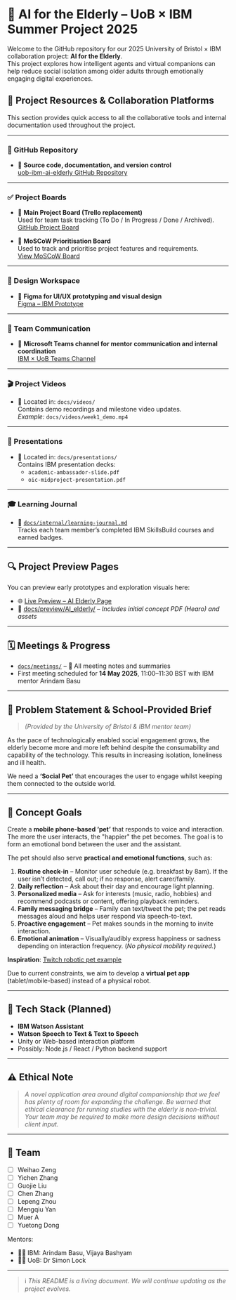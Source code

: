 # 🧠 AI for the Elderly – UoB × IBM Summer Project 2025

Welcome to the GitHub repository for our 2025 University of Bristol × IBM collaboration project: **AI for the Elderly**.  
This project explores how intelligent agents and virtual companions can help reduce social isolation among older adults through emotionally engaging digital experiences.

## 🧭 Project Resources & Collaboration Platforms

This section provides quick access to all the collaborative tools and internal documentation used throughout the project.

---

### 📁 GitHub Repository

- 🔗 **Source code, documentation, and version control**  
  [uob-ibm-ai-elderly GitHub Repository](https://github.com/Zengweihaooo/uob-ibm-ai-elderly)

---

### ✅ Project Boards

- 🔹 **Main Project Board (Trello replacement)**  
  Used for team task tracking (To Do / In Progress / Done / Archived).  
  [GitHub Project Board](https://github.com/users/Zengweihaooo/projects/1)

- 🔹 **MoSCoW Prioritisation Board**  
  Used to track and prioritise project features and requirements.  
  [View MoSCoW Board](https://github.com/users/Zengweihaooo/projects/3)

---

### 🎨 Design Workspace

- 🔗 **Figma for UI/UX prototyping and visual design**  
  [Figma – IBM Prototype](https://www.figma.com/design/ACpMwWcBol9t5wt5u9FkEH/IBM-prototype?node-id=0-1&t=3kvjgXeg7PRMyNxk-1)

---

### 💬 Team Communication

- 🔗 **Microsoft Teams channel for mentor communication and internal coordination**  
  [IBM × UoB Teams Channel](https://teams.microsoft.com/l/channel/19%3ATbJ7cTNrm0h8XNuEz0v9KnBaIb_BxAQXu6ELaI9IqCQ1%40thread.tacv2/General?groupId=4992b869-67ca-4b1d-8786-8e16352bf31d&tenantId=b2e47f30-cd7d-4a4e-a5da-b18cf1a4151b)

---

### 🎬 Project Videos

- 📁 Located in: `docs/videos/`  
  Contains demo recordings and milestone video updates.  
  _Example:_ `docs/videos/week1_demo.mp4`

---

### 📝 Presentations

- 📁 Located in: `docs/presentations/`  
  Contains IBM presentation decks:  
  - `academic-ambassador-slide.pdf`  
  - `oic-midproject-presentation.pdf`

---

### 🎓 Learning Journal

- 📄 [`docs/internal/learning-journal.md`](docs/internal/learning-journal.md)  
  Tracks each team member’s completed IBM SkillsBuild courses and earned badges.

---

## 🔍 Project Preview Pages

You can preview early prototypes and exploration visuals here:

- 🌐 [Live Preview – AI Elderly Page](https://zengweihaooo.github.io/uob-ibm-ai-elderly/preview/)
- 📄 [docs/preview/AI_elderly/](docs/preview/AI_elderly/) – *Includes initial concept PDF (Hearo) and assets*

---

## 🗓 Meetings & Progress

- [`docs/meetings/`](docs/meetings/) – 📁 All meeting notes and summaries
- First meeting scheduled for **14 May 2025**, 11:00–11:30 BST with IBM mentor Arindam Basu

---

## 🎯 Problem Statement & School-Provided Brief

> *(Provided by the University of Bristol & IBM mentor team)*

As the pace of technologically enabled social engagement grows, the elderly become more and more left behind despite the consumability and capability of the technology. This results in increasing isolation, loneliness and ill health.  

We need a **‘Social Pet’** that encourages the user to engage whilst keeping them connected to the outside world.

---

## 🧩 Concept Goals

Create a **mobile phone-based ‘pet’** that responds to voice and interaction. The more the user interacts, the "happier" the pet becomes. The goal is to form an emotional bond between the user and the assistant.

The pet should also serve **practical and emotional functions**, such as:

1. **Routine check-in** – Monitor user schedule (e.g. breakfast by 8am). If the user isn’t detected, call out; if no response, alert carer/family.
2. **Daily reflection** – Ask about their day and encourage light planning.
3. **Personalized media** – Ask for interests (music, radio, hobbies) and recommend podcasts or content, offering playback reminders.
4. **Family messaging bridge** – Family can text/tweet the pet; the pet reads messages aloud and helps user respond via speech-to-text.
5. **Proactive engagement** – Pet makes sounds in the morning to invite interaction.
6. **Emotional animation** – Visually/audibly express happiness or sadness depending on interaction frequency. (*No physical mobility required.*)

**Inspiration**: [Twitch robotic pet example](http://www.instructables.com/id/Twitch-Your-Robotic-Pet/)

Due to current constraints, we aim to develop a **virtual pet app** (tablet/mobile-based) instead of a physical robot.

---

## 🧠 Tech Stack (Planned)

- **IBM Watson Assistant**
- **Watson Speech to Text & Text to Speech**
- Unity or Web-based interaction platform
- Possibly: Node.js / React / Python backend support

---

## ⚠️ Ethical Note

> *A novel application area around digital companionship that we feel has plenty of room for expanding the challenge. Be warned that ethical clearance for running studies with the elderly is non-trivial. Your team may be required to make more design decisions without client input.*

---

## 👥 Team

- [ ] Weihao Zeng  
- [ ] Yichen Zhang  
- [ ] Guojie Liu  
- [ ] Chen Zhang  
- [ ] Lepeng Zhou  
- [ ] Mengqiu Yan  
- [ ] Muer A  
- [ ] Yuetong Dong

Mentors:  
- 🧑‍🏫 IBM: Arindam Basu, Vijaya Bashyam  
- 🧑‍🎓 UoB: Dr Simon Lock

---

> ℹ️ *This README is a living document. We will continue updating as the project evolves.*